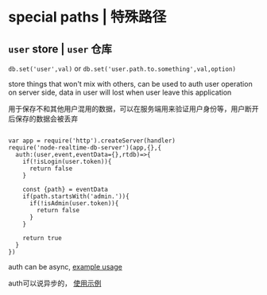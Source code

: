 # special paths | 特殊路径

## `user` store | `user` 仓库

`db.set('user',val)` or `db.set('user.path.to.something',val,option)`

store things that won't mix with others, can be used to auth user operation on server side, data in user will lost when user leave this application

用于保存不和其他用户混用的数据，可以在服务端用来验证用户身份等，用户断开后保存的数据会被丢弃

```

var app = require('http').createServer(handler)
require('node-realtime-db-server')(app,{},{
  auth:(user,event,eventData={},rtdb)=>{
    if(!isLogin(user.token)){
      return false
    }

    const {path} = eventData
    if(path.startsWith('admin.')){
      if(!isAdmin(user.token)){
        return false
      }
    }

    return true
  }
})

```
auth can be async, [example usage](./test/server.js)

auth可以说异步的， [使用示例](./test/server.js)
